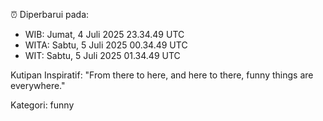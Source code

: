 ⏰ Diperbarui pada:
- WIB: Jumat, 4 Juli 2025 23.34.49 UTC
- WITA: Sabtu, 5 Juli 2025 00.34.49 UTC
- WIT: Sabtu, 5 Juli 2025 01.34.49 UTC

Kutipan Inspiratif:
"From there to here, and here to there, funny things are everywhere."


Kategori: funny

